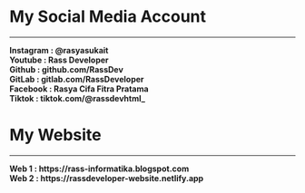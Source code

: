 # My Social Media Account 
<hr />

<b>
Instagram : @rasyasukait<br>
Youtube : Rass Developer<br>
Github : github.com/RassDev<br>
GitLab : gitlab.com/RassDeveloper<br>
Facebook : Rasya Cifa Fitra Pratama<br>
Tiktok : tiktok.com/@rassdevhtml_

# My Website
<hr />
Web 1 : https://rass-informatika.blogspot.com<br>
Web 2 : https://rassdeveloper-website.netlify.app
</b>
